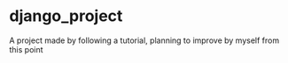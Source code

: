 # django_project
 A project made by following a tutorial, planning to improve by myself from this point

